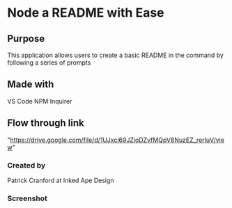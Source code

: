 # Node a README with Ease 

## Purpose 

This application allows users to create a basic README in the command by following a series of prompts 

## Made with 
VS Code NPM Inquirer 

## Flow through link

"https://drive.google.com/file/d/1UJxci69JZioDZvfMQpV8NuzEZ_rerluV/view"

### Created by
Patrick Cranford at Inked Ape Design 

### Screenshot 

